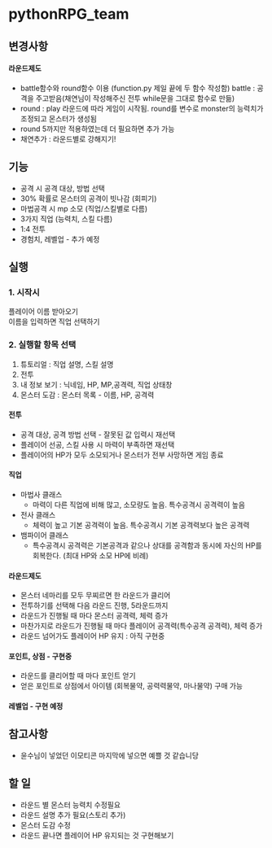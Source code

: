 # pythonRPG_team

## 변경사항  
#### 라운드제도  
- battle함수와 round함수 이용 (function.py 제일 끝에 두 함수 작성함) battle : 공격을 주고받음(채연님이 작성해주신 전투 while문을 그대로 함수로 만듦)  
- round : play 라운드에 따라 게임이 시작됨. round를 변수로 monster의 능력치가 조정되고 몬스터가 생성됨  
- round 5까지만 적용하였는데 더 필요하면 추가 가능  
- 채연추가 : 라운드별로 강해지기!

## 기능

- 공격 시 공격 대상, 방법 선택  
- 30% 확률로 몬스터의 공격이 빗나감 (회피기)  
- 마법공격 시 mp 소모 (직업/스킬별로 다름)  
- 3가지 직업 (능력치, 스킬 다름)
- 1:4 전투
- 경험치, 레벨업 - 추가 예정

## 실행


### 1. 시작시
플레이어 이름 받아오기  
이름을 입력하면 직업 선택하기  
### 2. 실행할 항목 선택 
1. 튜토리얼 : 직업 설명, 스킬 설명  
2. 전투  
3. 내 정보 보기 : 닉네임, HP, MP,공격력, 직업 상태창  
4. 몬스터 도감 : 몬스터 목록 - 이름, HP, 공격력  
#### 전투
- 공격 대상, 공격 방법 선택 - 잘못된 값 입력시 재선택  
- 플레이어 선공, 스킬 사용 시 마력이 부족하면 재선택  
- 플레이어의 HP가 모두 소모되거나 몬스터가 전부 사망하면 게임 종료  
#### 직업
- 마법사 클래스  
  - 마력이 다른 직업에 비해 많고, 소모량도 높음. 특수공격시 공격력이 높음  
- 전사 클래스  
  - 체력이 높고 기본 공격력이 높음. 특수공격시 기본 공격력보다 높은 공격력  
- 뱀파이어 클래스  
  - 특수공격시 공격력은 기본공격과 같으나 상대를 공격함과 동시에 자신의 HP를 회복한다. (최대 HP와 소모 HP에 비례)  
#### 라운드제도  
- 몬스터 네마리를 모두 무찌르면 한 라운드가 클리어  
- 전투하기를 선택해 다음 라운드 진행, 5라운드까지  
- 라운드가 진행될 때 마다 몬스터 공격력, 체력 증가  
- 마찬가지로 라운드가 진행될 때 마다 플레이어 공격력(특수공격 공격력), 체력 증가
- 라운드 넘어가도 플레이어 HP 유지 : 아직 구현중  
#### 포인트, 상점 - 구현중  
- 라운드를 클리어할 때 마다 포인트 얻기  
- 얻은 포인트로 상점에서 아이템 (회복물약, 공력력물약, 마나물약) 구매 가능  
#### 레벨업 - 구현 예정


## 참고사항
- 윤수님이 넣었던 이모티콘 마지막에 넣으면 예쁠 것 같습니당  

## 할 일 
- 라운드 별 몬스터 능력치 수정필요  
- 라운드 설명 추가 필요(스토리 추가)  
- 몬스터 도감 수정  
- 라운드 끝나면 플레이어 HP 유지되는 것 구현해보기  
